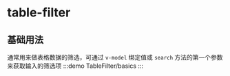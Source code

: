 # table-filter

## 基础用法 
通常用来做表格数据的筛选，可通过 `v-model` 绑定值或 `search` 方法的第一个参数来获取输入的筛选项
:::demo
TableFilter/basics
:::
